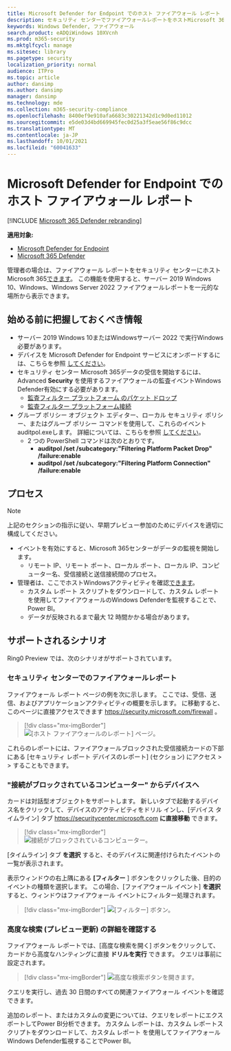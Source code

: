 ```yaml
---
title: Microsoft Defender for Endpoint でのホスト ファイアウォール レポート
description: セキュリティ センターでファイアウォールレポートをホストMicrosoft 365表示します。
keywords: Windows Defender, ファイアウォール
search.product: eADQiWindows 10XVcnh
ms.prod: m365-security
ms.mktglfcycl: manage
ms.sitesec: library
ms.pagetype: security
localization_priority: normal
audience: ITPro
ms.topic: article
author: dansimp
ms.author: dansimp
manager: dansimp
ms.technology: mde
ms.collection: m365-security-compliance
ms.openlocfilehash: 8400ef9e910afa6683c30221342d1c9d0ed11012
ms.sourcegitcommit: e5de03d4bd669945fec0d25a3f5eae56f86c9dcc
ms.translationtype: MT
ms.contentlocale: ja-JP
ms.lasthandoff: 10/01/2021
ms.locfileid: "60041633"
---
```

# <a name="host-firewall-reporting-in-microsoft-defender-for-endpoint"></a>Microsoft Defender for Endpoint でのホスト ファイアウォール レポート

[!INCLUDE [Microsoft 365 Defender rebranding](../../includes/microsoft-defender.md)]

**適用対象:**
- [Microsoft Defender for Endpoint](https://go.microsoft.com/fwlink/p/?linkid=2154037)
- [Microsoft 365 Defender](https://go.microsoft.com/fwlink/?linkid=2118804)

管理者の場合は、ファイアウォール レポートをセキュリティ センターにホストMicrosoft 365[できます](https://security.microsoft.com)。 この機能を使用すると、サーバー 2019 Windows 10、Windows、Windows Server 2022 ファイアウォールレポートを一元的な場所から表示できます。

## <a name="what-do-you-need-to-know-before-you-begin"></a>始める前に把握しておくべき情報

- サーバー 2019 Windows 10またはWindowsサーバー 2022 で実行Windows必要があります。
- デバイスを Microsoft Defender for Endpoint サービスにオンボードするには、こちらを参照 [してください](onboard-configure.md)。
- セキュリティ センター Microsoft 365データの受信を開始するには、Advanced **Security** を使用するファイアウォールの監査イベントWindows Defender有効にする必要があります。
  - [監査フィルター プラットフォーム のパケット ドロップ](/windows/security/threat-protection/auditing/audit-filtering-platform-packet-drop)
  - [監査フィルター プラットフォーム接続](/windows/security/threat-protection/auditing/audit-filtering-platform-connection)
- グループ ポリシー オブジェクト エディター、ローカル セキュリティ ポリシー、またはグループ ポリシー コマンドを使用して、これらのイベントauditpol.exeします。 詳細については、こちらを参照 [してください](/windows/win32/fwp/auditing-and-logging)。
  - 2 つの PowerShell コマンドは次のとおりです。
    - **auditpol /set /subcategory:"Filtering Platform Packet Drop" /failure:enable**
    - **auditpol /set /subcategory:"Filtering Platform Connection" /failure:enable**

## <a name="the-process"></a>プロセス

> [!NOTE]
> 上記のセクションの指示に従い、早期プレビュー参加のためにデバイスを適切に構成してください。

- イベントを有効にすると、Microsoft 365センターがデータの監視を開始します。
  - リモート IP、リモート ポート、ローカル ポート、ローカル IP、コンピューター名、受信接続と送信接続間のプロセス。
- 管理者は、ここでホストWindowsアクティビティを確認[できます](https://security.microsoft.com/firewall)。
  - カスタム レポート スクリプトをダウンロードして、[](https://github.com/microsoft/MDATP-PowerBI-Templates/tree/master/Firewall)カスタム レポートを使用してファイアウォールのWindows Defenderを監視することで、Power BI。
  - データが反映されるまで最大 12 時間かかる場合があります。

## <a name="supported-scenarios"></a>サポートされるシナリオ

Ring0 Preview では、次のシナリオがサポートされています。

### <a name="firewall-reporting-in-security-center"></a>セキュリティ センターでのファイアウォールレポート

ファイアウォール レポート ページの例を次に示します。 ここでは、受信、送信、およびアプリケーションアクティビティの概要を示します。 に移動すると、このページに直接アクセスできます https://security.microsoft.com/firewall 。

> [!div class="mx-imgBorder"]
> ![[ホスト ファイアウォールのレポート] ページ。](\images\host-firewall-reporting-page.png)

これらのレポートには、ファイアウォールブロックされた受信接続カードの下部にある [セキュリティ レポート デバイスのレポート] (セクション) にアクセス \>  \> することもできます。 

### <a name="from-computers-with-a-blocked-connection-to-device"></a>"接続がブロックされているコンピューター" からデバイスへ

カードは対話型オブジェクトをサポートします。 新しいタブで起動するデバイス名をクリックして、デバイスのアクティビティをドリル インし、[デバイス タイムライン] タブ https://securitycenter.microsoft.com **に直接移動** できます。

> [!div class="mx-imgBorder"]
> ![接続がブロックされているコンピューター。](\images\firewall-reporting-blocked-connection.png)

[タイムライン] タブ **を選択** すると、そのデバイスに関連付けられたイベントの一覧が表示されます。

表示ウィンドウの右上隅にある **[フィルター** ] ボタンをクリックした後、目的のイベントの種類を選択します。 この場合、[ファイアウォール イベント] **を選択** すると、ウィンドウはファイアウォール イベントにフィルター処理されます。

> [!div class="mx-imgBorder"]
> ![[フィルター] ボタン。](\images\firewall-reporting-filters-button.png)

### <a name="drill-into-advanced-hunting-preview-refresh"></a>高度な検索 (プレビュー更新) の詳細を確認する

ファイアウォール レポートでは、[高度な検索を開く] ボタンをクリックして、カードから高度なハンティングに直接 **ドリルを実行** できます。 クエリは事前に設定されます。

> [!div class="mx-imgBorder"]
> ![高度な検索ボタンを開きます。](\images\firewall-reporting-advanced-hunting.png)

クエリを実行し、過去 30 日間のすべての関連ファイアウォール イベントを確認できます。

追加のレポート、またはカスタムの変更については、クエリをレポートにエクスポートしてPower BI分析できます。 カスタム レポートは、カスタム レポート[](https://github.com/microsoft/MDATP-PowerBI-Templates/tree/master/Firewall)スクリプトをダウンロードして、カスタム レポート を使用してファイアウォールWindows Defender監視することでPower BI。
